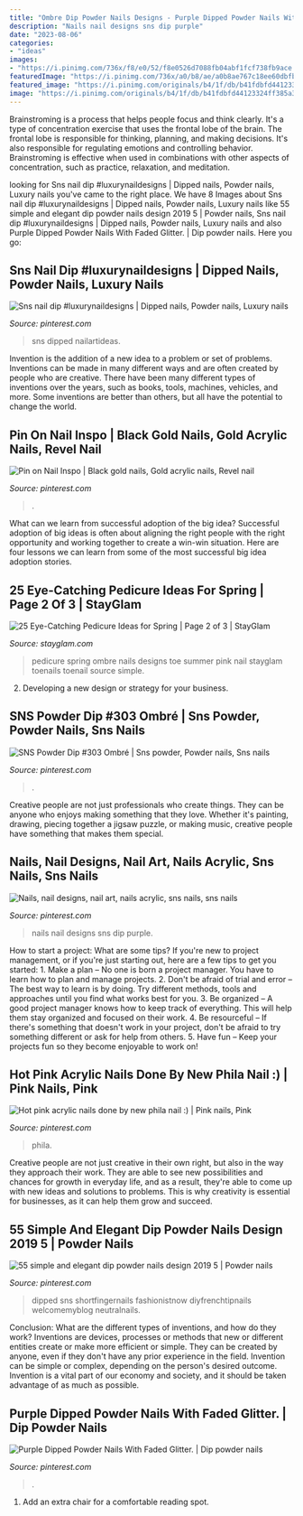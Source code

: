 ```yaml
---
title: "Ombre Dip Powder Nails Designs - Purple Dipped Powder Nails With Faded Glitter."
description: "Nails nail designs sns dip purple"
date: "2023-08-06"
categories:
- "ideas"
images:
- "https://i.pinimg.com/736x/f8/e0/52/f8e0526d7088fb04abf1fcf738fb9ace.jpg"
featuredImage: "https://i.pinimg.com/736x/a0/b8/ae/a0b8ae767c18ee60dbfb3ef5e71e6133.jpg"
featured_image: "https://i.pinimg.com/originals/b4/1f/db/b41fdbfd44123324ff385a38d2264f6a.jpg"
image: "https://i.pinimg.com/originals/b4/1f/db/b41fdbfd44123324ff385a38d2264f6a.jpg"
---
```



Brainstroming is a process that helps people focus and think clearly. It's a type of concentration exercise that uses the frontal lobe of the brain. The frontal lobe is responsible for thinking, planning, and making decisions. It's also responsible for regulating emotions and controlling behavior. Brainstroming is effective when used in combinations with other aspects of concentration, such as practice, relaxation, and meditation.

	

		
looking for Sns nail dip #luxurynaildesigns | Dipped nails, Powder nails, Luxury nails you've came to the right place. We have 8 Images about Sns nail dip #luxurynaildesigns | Dipped nails, Powder nails, Luxury nails like 55 simple and elegant dip powder nails design 2019 5 | Powder nails, Sns nail dip #luxurynaildesigns | Dipped nails, Powder nails, Luxury nails and also Purple Dipped Powder Nails With Faded Glitter. | Dip powder nails. Here you go:
		
    
## Sns Nail Dip #luxurynaildesigns | Dipped Nails, Powder Nails, Luxury Nails

<img loading=lazy src="https://i.pinimg.com/736x/d5/64/02/d564021542c3922eab90183c7d113be8.jpg" onerror="this.onerror=null;this.src='https://tse1.mm.bing.net/th?id=OIP.pGFg9hnvXWsgcvjFifCN6QHaJ3&amp;pid=15.1';" alt="Sns nail dip #luxurynaildesigns | Dipped nails, Powder nails, Luxury nails">

_Source: pinterest.com_

>sns dipped nailartideas. 

	

Invention is the addition of a new idea to a problem or set of problems. Inventions can be made in many different ways and are often created by people who are creative. There have been many different types of inventions over the years, such as books, tools, machines, vehicles, and more. Some inventions are better than others, but all have the potential to change the world.

    
## Pin On Nail Inspo | Black Gold Nails, Gold Acrylic Nails, Revel Nail

<img loading=lazy src="https://i.pinimg.com/736x/f8/e0/52/f8e0526d7088fb04abf1fcf738fb9ace.jpg" onerror="this.onerror=null;this.src='https://tse2.mm.bing.net/th?id=OIP.eQ4M0Bzu1GGbkXIEP5BbGQHaJx&amp;pid=15.1';" alt="Pin on Nail Inspo | Black gold nails, Gold acrylic nails, Revel nail">

_Source: pinterest.com_

>. 

	

What can we learn from successful adoption of the big idea?
Successful adoption of big ideas is often about aligning the right people with the right opportunity and working together to create a win-win situation. Here are four lessons we can learn from some of the most successful big idea adoption stories.

    
## 25 Eye-Catching Pedicure Ideas For Spring | Page 2 Of 3 | StayGlam

<img loading=lazy src="https://stayglam.com/wp-content/uploads/2017/03/kangannynails_15043948_1338116026201463_6193683629307068416_n.jpg" onerror="this.onerror=null;this.src='https://tse4.mm.bing.net/th?id=OIP.-AvypLAvki3WliD4PsEG8gHaHa&amp;pid=15.1';" alt="25 Eye-Catching Pedicure Ideas for Spring | Page 2 of 3 | StayGlam">

_Source: stayglam.com_

>pedicure spring ombre nails designs toe summer pink nail stayglam toenails toenail source simple. 

	

2. Developing a new design or strategy for your business.

    
## SNS Powder Dip #303 Ombré | Sns Powder, Powder Nails, Sns Nails

<img loading=lazy src="https://i.pinimg.com/originals/33/cc/fc/33ccfc0e4fb51f10961aaa4ad43a2b5f.jpg" onerror="this.onerror=null;this.src='https://tse4.mm.bing.net/th?id=OIP.I7m2c5zFkTmZ-WqbCx6TvwHaJ4&amp;pid=15.1';" alt="SNS Powder Dip #303 Ombré | Sns powder, Powder nails, Sns nails">

_Source: pinterest.com_

>. 

	

Creative people are not just professionals who create things. They can be anyone who enjoys making something that they love. Whether it's painting, drawing, piecing together a jigsaw puzzle, or making music, creative people have something that makes them special.

    
## Nails, Nail Designs, Nail Art, Nails Acrylic, Sns Nails, Sns Nails

<img loading=lazy src="https://i.pinimg.com/736x/a0/b8/ae/a0b8ae767c18ee60dbfb3ef5e71e6133.jpg" onerror="this.onerror=null;this.src='https://tse1.mm.bing.net/th?id=OIP.vZwUcFl9P3UiNinCn0vY4wHaHa&amp;pid=15.1';" alt="Nails, nail designs, nail art, nails acrylic, sns nails, sns nails">

_Source: pinterest.com_

>nails nail designs sns dip purple. 

	

How to start a project: What are some tips?
If you're new to project management, or if you're just starting out, here are a few tips to get you started: 1. Make a plan – No one is born a project manager. You have to learn how to plan and manage projects. 2. Don't be afraid of trial and error – The best way to learn is by doing. Try different methods, tools and approaches until you find what works best for you. 3. Be organized – A good project manager knows how to keep track of everything. This will help them stay organized and focused on their work. 4. Be resourceful – If there's something that doesn't work in your project, don't be afraid to try something different or ask for help from others. 5. Have fun – Keep your projects fun so they become enjoyable to work on!

    
## Hot Pink Acrylic Nails Done By New Phila Nail :) | Pink Nails, Pink

<img loading=lazy src="https://i.pinimg.com/originals/d2/f9/e5/d2f9e5e564b1136efe26c54012247c88.jpg" onerror="this.onerror=null;this.src='https://tse2.mm.bing.net/th?id=OIP.KHti3UIM9zYo10D2f4N5egHaJ4&amp;pid=15.1';" alt="Hot pink acrylic nails done by new phila nail :) | Pink nails, Pink">

_Source: pinterest.com_

>phila. 

	

Creative people are not just creative in their own right, but also in the way they approach their work. They are able to see new possibilities and chances for growth in everyday life, and as a result, they're able to come up with new ideas and solutions to problems. This is why creativity is essential for businesses, as it can help them grow and succeed.

    
## 55 Simple And Elegant Dip Powder Nails Design 2019 5 | Powder Nails

<img loading=lazy src="https://i.pinimg.com/736x/e5/a1/ce/e5a1cea34d0bd7dfdd1077185c5a1ac0.jpg" onerror="this.onerror=null;this.src='https://tse1.mm.bing.net/th?id=OIP.rduY_gj3hI7Razos2s2MRQHaHa&amp;pid=15.1';" alt="55 simple and elegant dip powder nails design 2019 5 | Powder nails">

_Source: pinterest.com_

>dipped sns shortfingernails fashionistnow diyfrenchtipnails welcomemyblog neutralnails. 

	

Conclusion: What are the different types of inventions, and how do they work?
Inventions are devices, processes or methods that new or different entities create or make more efficient or simple. They can be created by anyone, even if they don't have any prior experience in the field. Invention can be simple or complex, depending on the person's desired outcome. Invention is a vital part of our economy and society, and it should be taken advantage of as much as possible.

    
## Purple Dipped Powder Nails With Faded Glitter. | Dip Powder Nails

<img loading=lazy src="https://i.pinimg.com/originals/b4/1f/db/b41fdbfd44123324ff385a38d2264f6a.jpg" onerror="this.onerror=null;this.src='https://tse1.mm.bing.net/th?id=OIP.p0bPouF037rl-FENzkd_8AHaNK&amp;pid=15.1';" alt="Purple Dipped Powder Nails With Faded Glitter. | Dip powder nails">

_Source: pinterest.com_

>. 

	

1. Add an extra chair for a comfortable reading spot.

